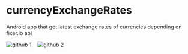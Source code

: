 # currencyExchangeRates
Android app that get latest exchange rates of currencies depending on fixer.io api

![github 1](https://user-images.githubusercontent.com/19555981/28103058-efc302d6-66d3-11e7-94b9-961969dc42e7.png) &nbsp;&nbsp; ![github 2](https://user-images.githubusercontent.com/19555981/28103059-efc9bc66-66d3-11e7-8031-1df2186a0f2a.png)

